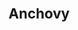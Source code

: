 ---
templateKey: blog-post
featuredpost: false
featuredimage: /assets/Anchovy.png
title: Anchovy
description: Fish~Pole
testfield: 258
---